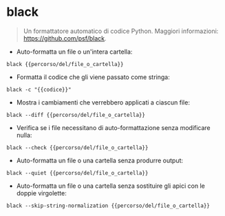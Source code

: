 # black

> Un formattatore automatico di codice Python.
> Maggiori informazioni: <https://github.com/psf/black>.

- Auto-formatta un file o un'intera cartella:

`black {{percorso/del/file_o_cartella}}`

- Formatta il codice che gli viene passato come stringa:

`black -c "{{codice}}"`

- Mostra i cambiamenti che verrebbero applicati a ciascun file:

`black --diff {{percorso/del/file_o_cartella}}`

- Verifica se i file necessitano di auto-formattazione senza modificare nulla:

`black --check {{percorso/del/file_o_cartella}}`

- Auto-formatta un file o una cartella senza produrre output:

`black --quiet {{percorso/del/file_o_cartella}}`

- Auto-formatta un file o una cartella senza sostituire gli apici con le doppie virgolette:

`black --skip-string-normalization {{percorso/del/file_o_cartella}}`
